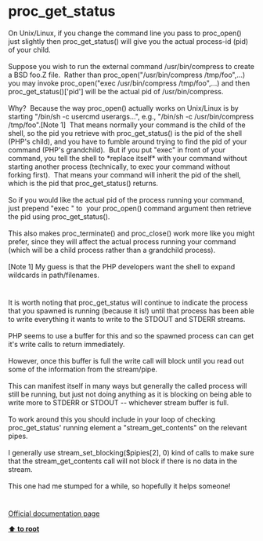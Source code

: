 # proc_get_status




<div class="phpcode"><span class="html">
On Unix/Linux, if you change the command line you pass to proc_open() just slightly then proc_get_status() will give you the actual process-id (pid) of your child.<br><br>Suppose you wish to run the external command /usr/bin/compress to create a BSD foo.Z file.&#xA0; Rather than proc_open(&quot;/usr/bin/compress /tmp/foo&quot;,...) you may invoke proc_open(&quot;exec /usr/bin/compress /tmp/foo&quot;,...) and then proc_get_status()[&apos;pid&apos;] will be the actual pid of /usr/bin/compress.<br><br>Why?&#xA0; Because the way proc_open() actually works on Unix/Linux is by starting &quot;/bin/sh -c usercmd userargs...&quot;, e.g., &quot;/bin/sh -c /usr/bin/compress /tmp/foo&quot;.[Note 1]&#xA0; That means normally your command is the child of the shell, so the pid you retrieve with proc_get_status() is the pid of the shell (PHP&apos;s child), and you have to fumble around trying to find the pid of your command (PHP&apos;s grandchild).&#xA0; But if you put &quot;exec&quot; in front of your command, you tell the shell to *replace itself* with your command without starting another process (technically, to exec your command without forking first).&#xA0; That means your command will inherit the pid of the shell, which is the pid that proc_get_status() returns.<br><br>So if you would like the actual pid of the process running your command, just prepend &quot;exec &quot; to&#xA0; your proc_open() command argument then retrieve the pid using proc_get_status().<br><br>This also makes proc_terminate() and proc_close() work more like you might prefer, since they will affect the actual process running your command (which will be a child process rather than a grandchild process).<br><br>[Note 1] My guess is that the PHP developers want the shell to expand wildcards in path/filenames.</span>
</div>
  

#


<div class="phpcode"><span class="html">
It is worth noting that proc_get_status will continue to indicate the process that you spawned is running (because it is!) until that process has been able to write everything it wants to write to the STDOUT and STDERR streams.<br><br>PHP seems to use a buffer for this and so the spawned process can can get it&apos;s write calls to return immediately. <br><br>However, once this buffer is full the write call will block until you read out some of the information from the stream/pipe.<br><br>This can manifest itself in many ways but generally the called process will still be running, but just not doing anything as it is blocking on being able to write more to STDERR or STDOUT -- whichever stream buffer is full.<br><br>To work around this you should include in your loop of checking proc_get_status&apos; running element a &quot;stream_get_contents&quot; on the relevant pipes.<br><br>I generally use stream_set_blocking($pipies[2], 0) kind of calls to make sure that the stream_get_contents call will not block if there is no data in the stream.<br><br>This one had me stumped for a while, so hopefully it helps someone!</span>
</div>
  

#

[Official documentation page](https://www.php.net/manual/en/function.proc-get-status.php)

**[⬆ to root](/)**
